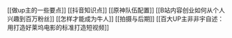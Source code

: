 [[做up主的一些要点]]
[[抖音知识点]]
[[原神队伍配置]]
[[B站内容创业如何从个人兴趣到百万粉丝]]
[[怎样才能成为牛人]]
[[拍摄与后期]]
[[百大UP主非非宇自述：用打造好莱坞电影的标准打造短视频]]